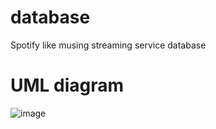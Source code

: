 # database
Spotify like musing streaming service database

# UML diagram
![image](https://github.com/user-attachments/assets/998d4a39-afeb-4851-99dc-1add3709c51f)







